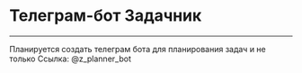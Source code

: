 # Телеграм-бот Задачник
-------------
Планируется создать телеграм бота для планирования задач и не только
Ссылка: @z_planner_bot
